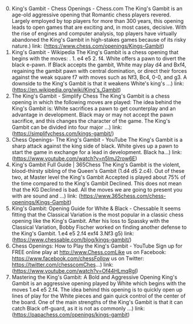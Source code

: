 ---
---
0. King's Gambit - Chess Openings - Chess.com
The King's Gambit is an age-old aggressive opening that Romantic chess players revered. Largely employed by top players for more than 300 years, this opening leads to open games that are exciting and, in most cases, decisive. With the rise of engines and computer analysis, top players have virtually abandoned the King's Gambit in high-stakes games because of its risky nature.)
link: (https://www.chess.com/openings/Kings-Gambit)
1. King's Gambit - Wikipedia
The King's Gambit is a chess opening that begins with the moves: . 1. e4 e5 2. f4. White offers a pawn to divert the black e-pawn. If Black accepts the gambit, White may play d4 and Bxf4, regaining the gambit pawn with central domination, or direct their forces against the weak square f7 with moves such as Nf3, Bc4, 0-0, and g3. A downside to the King's Gambit is that it weakens White's king's ...)
link: (https://en.wikipedia.org/wiki/King's_Gambit)
2. The King's Gambit - Simplify Chess
The King's Gambit is a chess opening in which the following moves are played: The idea behind the King's Gambit is: White sacrifices a pawn to get counterplay and an advantage in development. Black may or may not accept the pawn sacrifice, and this changes the character of the game. The King's Gambit can be divided into four major ...)
link: (https://simplifychess.com/kings-gambit/)
3. Chess Openings- The King's Gambit - YouTube
The King's Gambit is a sharp attack against the king side of black. White gives up a pawn to start the game in exchange for a lead in development. Black ha...)
link: (https://www.youtube.com/watch?v=n5ImJ2row6E)
4. King's Gambit Full Guide | 365Chess
The King's Gambit is the violent, blood-thirsty sibling of the Queen's Gambit (1.d4 d5 2.c4). Out of these two, at Master level the King's Gambit Accepted is played about 75% of the time compared to the King's Gambit Declined. This does not mean that the KG Declined is bad. All the moves we are going to present you with are sound and ...)
link: (https://www.365chess.com/chess-openings/Kings-Gambit)
5. King's Gambit: Opening Guide for White & Black - Chessable
It seems fitting that the Classical Variation is the most popular in a classic chess opening like the King's Gambit. After his loss to Spassky with the Classical Variation, Bobby Fischer worked on finding another defense to the King's Gambit. 1.e4 e5 2.f4 exf4 3.Nf3 g5)
link: (https://www.chessable.com/blog/kings-gambit/)
6. Chess Openings: How to Play the King's Gambit - YouTube
Sign up for FREE online play at http://www.Chess.comLike us on Facebook: https://www.facebook.com/chessFollow us on Twitter: https://twitter.com/chesscomChes...)
link: (https://www.youtube.com/watch?v=Of44HLmqRgI)
7. Mastering the King's Gambit: A Bold and Aggressive Opening
King's Gambit is an aggressive opening played by White which begins with the moves 1.e4 e5 2.f4. The idea behind this opening is to quickly open up lines of play for the White pieces and gain quick control of the center of the board. One of the main strengths of the King's Gambit is that it can catch Black off-guard, as it is not as commonly ...)
link: (https://papachess.com/openings/kings-gambit)
